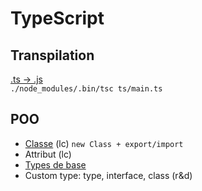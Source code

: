 # TypeScript

## Transpilation
[.ts -> .js](https://www.typescriptlang.org/docs/handbook/compiler-options.html)  
`./node_modules/.bin/tsc ts/main.ts`

## POO
- [Classe](https://www.typescriptlang.org/docs/handbook/2/classes.html) (lc) `new Class + export/import`
- Attribut (lc)
- [Types de base](https://www.typescriptlang.org/docs/handbook/basic-types.html)
- Custom type: type, interface, class (r&d)

